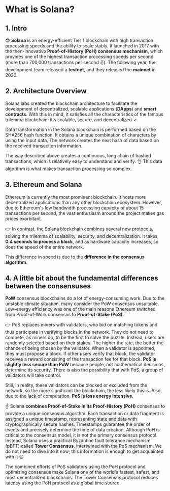 # What is Solana?

## 1. Intro

😎 **Solana** is an energy-efficient Tier 1 blockchain with high transaction processing speeds and the ability to scale stably. It launched in 2017 with the then-innovative **Proof-of-History (PoH) consensus mechanism**, which provides one of the highest transaction processing speeds per second (more than 700,000 transactions per second ✌). The following year, the development team released a **testnet**, and they released the **mainnet** in 2020.

## 2. Architecture Overview

Solana labs created the blockchain architecture to facilitate the development of decentralized, scalable applications (**DApps**) and **smart contracts**. With this in mind, it satisfies all the characteristics of the famous trilemma blockchain: it's scalable, secure, and decentralized ✓

Data transformation in the Solana blockchain is performed based on the SHA256 hash function. It obtains a unique combination of characters by using the input data. The network creates the next hash of data based on the received transaction information.

The way described above creates a continuous, long chain of hashed transactions, which is relatively easy to understand and verify.
👌 This data algorithm is what makes transaction processing so complex.

## 3. Ethereum and Solana

Ethereum is currently the most prominent blockchain. It hosts more decentralized applications than any other blockchain ecosystem. However, due to Ethereum's low bandwidth processing capacity of about 15 transactions per second, the vast enthusiasm around the project makes gas prices exorbitant.

👉 In contrast, the Solana blockchain combines several new protocols, solving the trilemma of scalability, security, and decentralization. It takes **0.4 seconds to process a block**, and as hardware capacity increases, so does the speed of the entire network.

This difference in speed is due to the **difference in the consensus algorithm**.

## 4. A little bit about the fundamental differences between the consensuses

**PoW** consensus blockchains do a lot of energy-consuming work. Due to the unstable climate situation, many consider the PoW consensus unsuitable. Low-energy efficiency was one of the main reasons Ethereum switched from Proof-of-Work consensus to **Proof-of-Stake (PoS)**.

👉 PoS replaces miners with validators, who bid on matching tokens and thus participate in verifying blocks in the network. They do not need to compete, as miners do, to be the first to solve the puzzle. Instead, users are randomly selected based on their stakes. The higher the rate, the better the chance of being chosen by the validator. When a validator is appointed, they must propose a block. If other users verify that block, the validator receives a reward consisting of the transaction fee for that block. **PoS is slightly less secure than PoW** because people, not mathematical decisions, determine its security. There is also the possibility that with PoS, a group of validators will take control.

Still, in reality, these validators can be blocked or excluded from the network, so the more significant the blockchain, the less likely this is. Also, due to the lack of computation, **PoS is less energy intensive**.

☝ Solana **combines Proof-of-Stake in its Proof-History (PoH)** consensus to provide a unique consensus algorithm. Each transaction or data fragment is assigned a unique timestamp, representing state and data with cryptographically secure hashes. Timestamps guarantee the order of events and precisely determine the time of data creation. Although PoH is critical to the consensus model, it is not the primary consensus protocol. Instead, Solana uses a practical Byzantine fault tolerance mechanism (pBFT) called **Tower Consensus**, intertwined with the PoS mechanism. We do not need to dive into it now; this information is enough to get acquainted with it 😉

The combined efforts of PoS validators using the PoH protocol and optimizing consensus make Solana one of the world's fastest, safest, and most decentralized blockchains. The Tower Consensus protocol reduces latency using the PoH protocol as a global time source.
